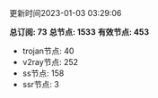 更新时间2023-01-03 03:29:06

**总订阅: 73**
**总节点: 1533**
**有效节点: 453**
- trojan节点: 40
- v2ray节点: 252
- ss节点: 158
- ssr节点: 3
